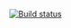 [![Build status](https://ci.appveyor.com/api/projects/status/dut658lbd6l3b5is?svg=true)](https://ci.appveyor.com/project/SazonovDmitriy/ahj3)